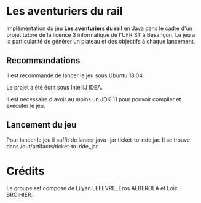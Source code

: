 # Les aventuriers du rail 
Implémentation du jeu **Les aventuriers du rail** en Java dans le cadre d'un projet tutoré de la licence 3 informatique 
de l'UFR ST à Besançon. Le jeu a la particularité de générer un plateau et des objectifs à chaque lancement.

## Recommandations
Il est recommandé de lancer le jeu sous Ubuntu 18.04.

Le projet a été écrit sous IntelliJ IDEA.

Il est nécessaire d'avoir au moins un JDK-11 pour pouvoir compiler et exécuter le jeu.

## Lancement du jeu
Pour lancer le jeu il suffit de lancer java -jar ticket-to-ride.jar. 
Il se trouve dans /out/artifacts/ticket-to-ride_jar

# Crédits
Le groupe est composé de Lilyan LEFEVRE, Eros ALBEROLA et Loic BROIHIER.

